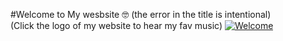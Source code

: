 #Welcome to My wesbsite
🤓 (the error in the title is intentional) <br>
(Click the logo of my website to hear my fav music)
[![Welcome](https://gioco.lol/assets/img/logo.png)](https://gioco.lol/music)

